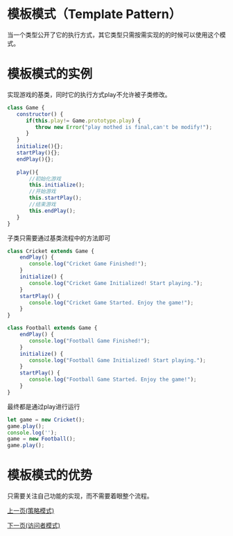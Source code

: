 # 模板模式（Template Pattern）
当一个类型公开了它的执行方式，其它类型只需按需实现的的时候可以使用这个模式。

# 模板模式的实例
实现游戏的基类，同时它的执行方式play不允许被子类修改。
```js
class Game {
   constructor() {
      if(this.play!= Game.prototype.play) {
         throw new Error("play mothed is final,can't be modify!");
      }
   }
   initialize(){};
   startPlay(){};
   endPlay(){};
  
   play(){
       //初始化游戏
       this.initialize();
       //开始游戏
       this.startPlay();
       //结束游戏
       this.endPlay();
   }
}
```
子类只需要通过基类流程中的方法即可
```js
class Cricket extends Game {
    endPlay() {
       console.log("Cricket Game Finished!");
    }
    initialize() {
       console.log("Cricket Game Initialized! Start playing.");
    }
    startPlay() {
       console.log("Cricket Game Started. Enjoy the game!");
    }
}

class Football extends Game {
    endPlay() {
       console.log("Football Game Finished!");
    }
    initialize() {
       console.log("Football Game Initialized! Start playing.");
    }
    startPlay() {
       console.log("Football Game Started. Enjoy the game!");
    }
}
```
最终都是通过play进行运行
```js
let game = new Cricket();
game.play();
console.log('');
game = new Football();
game.play();      
```
# 模板模式的优势
只需要关注自己功能的实现，而不需要着眼整个流程。

[上一页(策略模式)](../strategy-pattern/README.md)

[下一页(访问者模式)](../visitor-pattern/README.md)